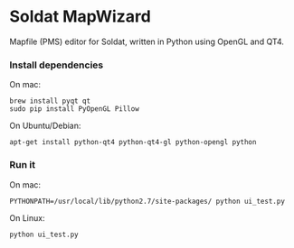 # Soldat MapWizard

Mapfile (PMS) editor for Soldat, written in Python using OpenGL and QT4.

### Install dependencies

On mac:

    brew install pyqt qt
    sudo pip install PyOpenGL Pillow
    
On Ubuntu/Debian:

    apt-get install python-qt4 python-qt4-gl python-opengl python
    
### Run it

On mac:

    PYTHONPATH=/usr/local/lib/python2.7/site-packages/ python ui_test.py
    
On Linux:

    python ui_test.py